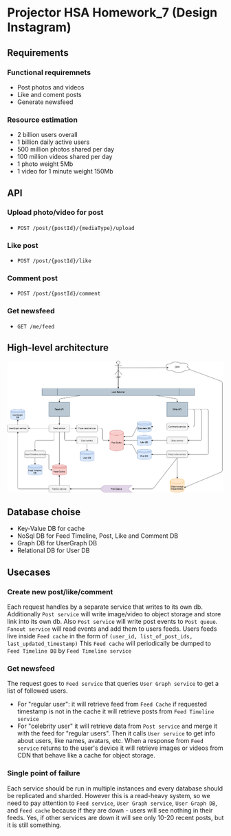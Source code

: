 # Projector HSA Homework_7 (Design Instagram)

## Requirements

### Functional requiremnets
 - Post photos and videos
 - Like and coment posts
 - Generate newsfeed

### Resource estimation

 - 2 billion users overall
 - 1 billion daily active users
 - 500 million photos shared per day
 - 100 million videos shared per day
 - 1 photo weight 5Mb
 - 1 video for 1 minute weight 150Mb

## API

### Upload photo/video for post
 - `POST /post/{postId}/{mediaType}/upload`

### Like post
 - `POST /post/{postId}/like`

### Comment post
 - `POST /post/{postId}/comment`

### Get newsfeed
 - `GET /me/feed`

## High-level architecture
![architecture](Instagram_System_Design.drawio.png)

## Database choise
 - Key-Value DB for cache
 - NoSql DB for Feed Timeline, Post, Like and Comment DB
 - Graph DB for UserGraph DB
 - Relational DB for User DB

## Usecases

### Create new post/like/comment

Each request handles by a separate service that writes to its own db. Additionally `Post service` will write image/video to object storage and store link into its own db. Also `Post service` will write post events to `Post queue`. `Fanout service` will read events and add them to users feeds. Users feeds live inside `Feed cache` in the form of `(user_id, list_of_post_ids, last_updated_timestamp)`
This `Feed cache` will periodically be dumped to `Feed Timeline DB` by `Feed Timeline service`

### Get newsfeed
The request goes to `Feed service` that queries `User Graph service` to get a list of followed users. 
 - For "regular user": it will retrieve feed from `Feed Cache` if requested timestamp is not in the cache it will retrieve posts from `Feed Timeline service`
 - For "celebrity user" it will retrieve data from `Post service` and merge it with the feed for "regular users".
Then it calls `User service` to get info about users, like names, avatars, etc.
When a response from `Feed service` returns to the user's device it will retrieve images or videos from CDN that behave like a cache for object storage.

### Single point of failure

Each service should be run in multiple instances and every database should be replicated and sharded. However this is a read-heavy system, so we need to pay attention to `Feed service`, `User Graph service`, `User Graph DB`, and `Feed cache` because if they are down - users will see nothing in their feeds. Yes, if other services are down it will see only 10-20 recent posts, but it is still something.

